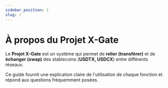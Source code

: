 ```yaml
---
sidebar_position: 1
slug: /
---
```


# À propos du Projet X-Gate

Le **Projet X-Gate** est un système qui permet de **relier (transférer)** et de **échanger (swap)** des stablecoins (**USDTX, USDCX**) entre différents réseaux.

Ce guide fournit une explication claire de l'utilisation de chaque fonction et répond aux questions fréquemment posées.